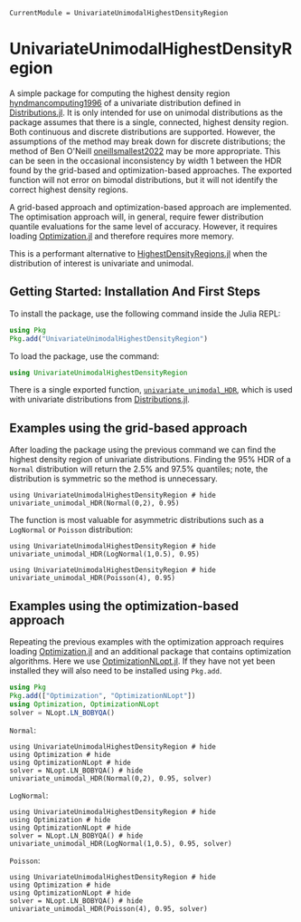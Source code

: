 ```@meta
CurrentModule = UnivariateUnimodalHighestDensityRegion
```

# UnivariateUnimodalHighestDensityRegion

A simple package for computing the highest density region [hyndmancomputing1996](@cite) of a univariate distribution defined in [Distributions.jl](https://juliastats.org/Distributions.jl/stable/). It is only intended for use on unimodal distributions as the package assumes that there is a single, connected, highest density region. Both continuous and discrete distributions are supported. However, the assumptions of the method may break down for discrete distributions; the method of Ben O'Neill [oneillsmallest2022](@cite) may be more appropriate. This can be seen in the occasional inconsistency by width 1 between the HDR found by the grid-based and optimization-based approaches. The exported function will not error on bimodal distributions, but it will not identify the correct highest density regions. 

A grid-based approach and optimization-based approach are implemented. The optimisation approach will, in general, require fewer distribution quantile evaluations for the same level of accuracy. However, it requires loading [Optimization.jl](https://docs.sciml.ai/Optimization/stable/) and therefore requires more memory.

This is a performant alternative to [HighestDensityRegions.jl](https://github.com/tpapp/HighestDensityRegions.jl) when the distribution of interest is univariate and unimodal.

## Getting Started: Installation And First Steps

To install the package, use the following command inside the Julia REPL:

```julia
using Pkg
Pkg.add("UnivariateUnimodalHighestDensityRegion")
```

To load the package, use the command:

```julia
using UnivariateUnimodalHighestDensityRegion
```

There is a single exported function, [`univariate_unimodal_HDR`](@ref), which is used with univariate distributions from [Distributions.jl](https://juliastats.org/Distributions.jl/stable/).

## Examples using the grid-based approach

After loading the package using the previous command we can find the highest density region of univariate distributions. Finding the 95% HDR of a `Normal` distribution will return the 2.5% and 97.5% quantiles; note, the distribution is symmetric so the method is unnecessary.
```@example
using UnivariateUnimodalHighestDensityRegion # hide
univariate_unimodal_HDR(Normal(0,2), 0.95)
```

The function is most valuable for asymmetric distributions such as a `LogNormal` or `Poisson` distribution:
```@example
using UnivariateUnimodalHighestDensityRegion # hide
univariate_unimodal_HDR(LogNormal(1,0.5), 0.95)
```
```@example
using UnivariateUnimodalHighestDensityRegion # hide
univariate_unimodal_HDR(Poisson(4), 0.95)
```

## Examples using the optimization-based approach

Repeating the previous examples with the optimization approach requires loading [Optimization.jl](https://docs.sciml.ai/Optimization/stable/) and an additional package that contains optimization algorithms. Here we use [OptimizationNLopt.jl](https://docs.sciml.ai/Optimization/stable/optimization_packages/nlopt/). If they have not yet been installed they will also need to be installed using `Pkg.add`.

```julia
using Pkg
Pkg.add(["Optimization", "OptimizationNLopt"])
using Optimization, OptimizationNLopt
solver = NLopt.LN_BOBYQA()
```

`Normal`:
```@example
using UnivariateUnimodalHighestDensityRegion # hide
using Optimization # hide
using OptimizationNLopt # hide
solver = NLopt.LN_BOBYQA() # hide
univariate_unimodal_HDR(Normal(0,2), 0.95, solver)
```

`LogNormal`:
```@example
using UnivariateUnimodalHighestDensityRegion # hide
using Optimization # hide
using OptimizationNLopt # hide
solver = NLopt.LN_BOBYQA() # hide
univariate_unimodal_HDR(LogNormal(1,0.5), 0.95, solver)
```

`Poisson`:
```@example
using UnivariateUnimodalHighestDensityRegion # hide
using Optimization # hide
using OptimizationNLopt # hide
solver = NLopt.LN_BOBYQA() # hide
univariate_unimodal_HDR(Poisson(4), 0.95, solver)
```